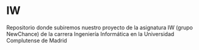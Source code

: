 # IW
Repositorio donde subiremos nuestro proyecto de la asignatura IW (grupo NewChance) de la carrera Ingeniería Informática en la Universidad Complutense de Madrid
